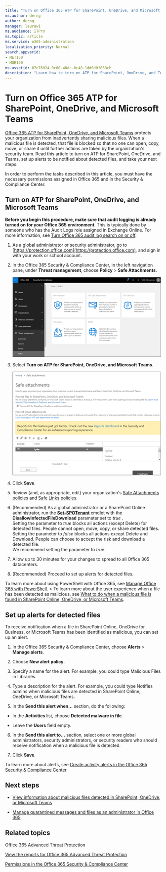 ```yaml
---
title: "Turn on Office 365 ATP for SharePoint, OneDrive, and Microsoft Teams"
ms.author: derng
author: derng
manager: laurawi
ms.audience: ITPro
ms.topic: article
ms.service: o365-administration
localization_priority: Normal
search.appverid:
- MET150
- MOE150
ms.assetid: 07e76024-0c80-40dc-8c48-1dd0d0f863cb
description: "Learn how to turn on ATP for SharePoint, OneDrive, and Teams, including how to set alerts for detected files."
---
```


# Turn on Office 365 ATP for SharePoint, OneDrive, and Microsoft Teams

[Office 365 ATP for SharePoint, OneDrive, and Microsoft Teams](atp-for-spo-odb-and-teams.md) protects your organization from inadvertently sharing malicious files. When a malicious file is detected, that file is blocked so that no one can open, copy, move, or share it until further actions are taken by the organization's security team. Read this article to turn on ATP for SharePoint, OneDrive, and Teams, set up alerts to be notified about detected files, and take your next steps. 
  
In order to perform the tasks described in this article, you must have the necessary permissions assigned in Office 365 and in the Security &amp; Compliance Center.
  
## Turn on ATP for SharePoint, OneDrive, and Microsoft Teams

 **Before you begin this procedure, make sure that audit logging is already turned on for your Office 365 environment**. This is typically done by someone who has the Audit Logs role assigned in Exchange Online. For more information, see [Turn Office 365 audit log search on or off](turn-audit-log-search-on-or-off.md).
  
1. As a global administrator or security administrator, go to [https://protection.office.com](https://protection.office.com), and sign in with your work or school account.
    
2. In the Office 365 Security &amp; Compliance Center, in the left navigation pane, under **Threat management**, choose **Policy** \> **Safe Attachments**.
    
    ![In the Security &amp; Compliance Center, choose Threat management \> Policy](media/08849c91-f043-4cd1-a55e-d440c86442f2.png)
  
3. Select **Turn on ATP for SharePoint, OneDrive, and Microsoft Teams**.
    
    ![Turn on Advanced Threat Protection for SharePoint Online, OneDrive for Business, and Microsoft Teams](media/48cfaace-59cc-4e60-bf86-05ff6b99bdbf.png)
  
4. Click **Save**.
    
5. Review (and, as appropriate, edit) your organization's [Safe Attachments policies](set-up-atp-safe-attachments-policies.md) and [Safe Links policies](set-up-atp-safe-links-policies.md).
    
6. (Recommended) As a global administrator or a SharePoint Online administrator, run the **[Set-SPOTenant](https://docs.microsoft.com/powershell/module/sharepoint-online/Set-SPOTenant?view=sharepoint-ps)** cmdlet with the **DisallowInfectedFileDownload** parameter set to  *true*  . <br/>Setting the parameter to *true* blocks all actions (except Delete) for detected files. People cannot open, move, copy, or share detected files. <br/>Setting the parameter to *false* blocks all actions except Delete and Download. People can choose to accept the risk and download a detected file. <br/>We recommend setting the parameter to *true*. 
   
7. Allow up to 30 minutes for your changes to spread to all Office 365 datacenters.
    
8. (Recommended) Proceed to set up alerts for detected files.
    
To learn more about using PowerShell with Office 365, see [Manage Office 365 with PowerShell](https://docs.microsoft.com/office365/enterprise/powershell/manage-office-365-with-office-365-powershell). > To learn more about the user experience when a file has been detected as malicious, see [What to do when a malicious file is found in SharePoint Online, OneDrive, or Microsoft Teams](https://support.office.com/article/01e902ad-a903-4e0f-b093-1e1ac0c37ad2). 
  
## Set up alerts for detected files

To receive notification when a file in SharePoint Online, OneDrive for Business, or Microsoft Teams has been identified as malicious, you can set up an alert.
  
1. In the Office 365 Security &amp; Compliance Center, choose **Alerts** \> **Manage alerts**.
    
2. Choose **New alert policy**.
    
3. Specify a name for the alert. For example, you could type Malicious Files in Libraries.
    
4. Type a description for the alert. For example, you could type Notifies admins when malicious files are detected in SharePoint Online, OneDrive, or Microsoft Teams.
    
5. In the **Send this alert when...** section, do the following: 
    
  - In the **Activities** list, choose **Detected malware in file**.
    
  - Leave the **Users** field empty. 
    
6. In the **Send this alert to...** section, select one or more global administrators, security administrators, or security readers who should receive notification when a malicious file is detected. 
    
7. Click **Save**.
    
To learn more about alerts, see [Create activity alerts in the Office 365 Security &amp; Compliance Center](create-activity-alerts.md). 
  
## Next steps

- [View information about malicious files detected in SharePoint, OneDrive, or Microsoft Teams](malicious-files-detected-in-spo-odb-or-teams.md)
    
- [Manage quarantined messages and files as an administrator in Office 365](manage-quarantined-messages-and-files.md)
    
## Related topics

[Office 365 Advanced Threat Protection](office-365-atp.md)
  
[View the reports for Office 365 Advanced Threat Protection](view-reports-for-atp.md)
  
[Permissions in the Office 365 Security &amp; Compliance Center](permissions-in-the-security-and-compliance-center.md)
  

